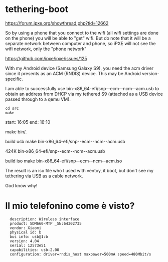 # tethering-boot

https://forum.ipxe.org/showthread.php?tid=12662

So by using a phone that you connect to the wifi (all wifi settings are done on the phone) you will be able to "get" wifi. But do note that it will be a separate network between computer and phone, so iPXE will not see the wifi network, only the "phone network"

https://github.com/ipxe/ipxe/issues/125

With my Android device (Samsung Galaxy S9), you need the acm driver since it presents as an ACM (RNDIS) device. This may be Android version-specific.

I am able to successfully use bin-x86_64-efi/snp--ecm--ncm--acm.usb to obtain an address from DHCP via my tethered S9 (attached as a USB device passed through to a qemu VM).

```
cd src
make
```
start: 16:05 end: 16:10

make bin/<rom-name>.<output-format>

build usb
make bin-x86_64-efi/snp--ecm--ncm--acm.usb

424K bin-x86_64-efi/snp--ecm--ncm--acm.usb

build iso
make bin-x86_64-efi/snp--ecm--ncm--acm.iso

The result is an iso file who I used with ventoy, it boot, but don't see my tethering via USB as a cable network.

God know why!

# Il mio telefonino come è visto?

```
  description: Wireless interface
  product: SDM660-MTP _SN:64302735
  vendor: Xiaomi
  physical id: b
  bus info: usb@1:b
  version: 4.04
  serial: 12573e51
  capabilities: usb-2.00
  configuration: driver=rndis_host maxpower=500mA speed=480Mbit/s
```




